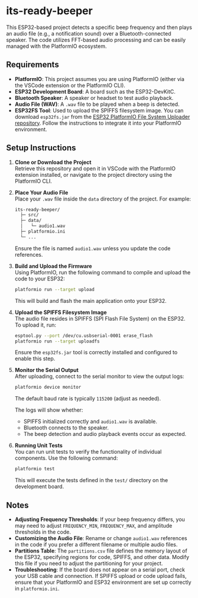 # its-ready-beeper

This ESP32-based project detects a specific beep frequency and then plays an audio file (e.g., a notification sound) over a Bluetooth-connected speaker. The code utilizes FFT-based audio processing and can be easily managed with the PlatformIO ecosystem.

## Requirements

- **PlatformIO**: This project assumes you are using PlatformIO (either via the VSCode extension or the PlatformIO CLI).
- **ESP32 Development Board**: A board such as the ESP32-DevKitC.
- **Bluetooth Speaker**: A speaker or headset to test audio playback.
- **Audio File (WAV)**: A `.wav` file to be played when a beep is detected.
- **ESP32FS Tool**: Used to upload the SPIFFS filesystem image. You can download `esp32fs.jar` from the [ESP32 PlatformIO File System Uploader repository](https://github.com/me-no-dev/arduino-esp32fs-plugin). Follow the instructions to integrate it into your PlatformIO environment.

## Setup Instructions

1. **Clone or Download the Project**  
   Retrieve this repository and open it in VSCode with the PlatformIO extension installed, or navigate to the project directory using the PlatformIO CLI.

2. **Place Your Audio File**  
   Place your `.wav` file inside the `data` directory of the project. For example:
   ```bash
   its-ready-beeper/
     ├─ src/
     ├─ data/
     │   └─ audio1.wav
     ├─ platformio.ini
     └─ ...
   ```

   Ensure the file is named `audio1.wav` unless you update the code references.

3. **Build and Upload the Firmware**  
   Using PlatformIO, run the following command to compile and upload the code to your ESP32:
   ```bash
   platformio run --target upload
   ```

   This will build and flash the main application onto your ESP32.

4. **Upload the SPIFFS Filesystem Image**  
   The audio file resides in SPIFFS (SPI Flash File System) on the ESP32. To upload it, run:
   ```bash
   esptool.py --port /dev/cu.usbserial-0001 erase_flash
   platformio run --target uploadfs
   ```

   Ensure the `esp32fs.jar` tool is correctly installed and configured to enable this step.

5. **Monitor the Serial Output**  
   After uploading, connect to the serial monitor to view the output logs:
   ```bash
   platformio device monitor
   ```
   The default baud rate is typically `115200` (adjust as needed).

   The logs will show whether:
   - SPIFFS initialized correctly and `audio1.wav` is available.
   - Bluetooth connects to the speaker.
   - The beep detection and audio playback events occur as expected.

6. **Running Unit Tests**  
   You can run unit tests to verify the functionality of individual components. Use the following command:
   ```bash
   platformio test
   ```
   This will execute the tests defined in the `test/` directory on the development board.

## Notes

- **Adjusting Frequency Thresholds**: If your beep frequency differs, you may need to adjust `FREQUENCY_MIN`, `FREQUENCY_MAX`, and amplitude thresholds in the code.
- **Customizing the Audio File**: Rename or change `audio1.wav` references in the code if you prefer a different filename or multiple audio files.
- **Partitions Table**: The `partitions.csv` file defines the memory layout of the ESP32, specifying regions for code, SPIFFS, and other data. Modify this file if you need to adjust the partitioning for your project.
- **Troubleshooting**: If the board does not appear on a serial port, check your USB cable and connection. If SPIFFS upload or code upload fails, ensure that your PlatformIO and ESP32 environment are set up correctly in `platformio.ini`.
